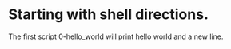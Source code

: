 # Starting with shell directions.

The first script 0-hello_world will print hello world and a new line. 